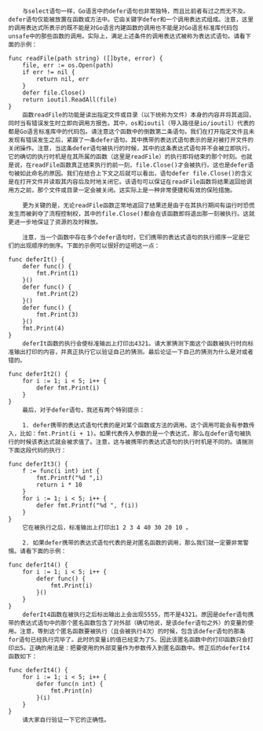         与select语句一样，Go语言中的defer语句也非常独特，而且比前者有过之而无不及。defer语句仅能被放置在函数或方法中。它由关键字defer和一个调用表达式组成。注意，这里的调用表达式所表示的既不能是对Go语言内建函数的调用也不能是对Go语言标准库代码包unsafe中的那些函数的调用。实际上，满足上述条件的调用表达式被称为表达式语句。请看下面的示例：

    func readFile(path string) ([]byte, error) {
        file, err := os.Open(path)
        if err != nil {
            return nil, err
        }
        defer file.Close()
        return ioutil.ReadAll(file)
    }
        函数readFile的功能是读出指定文件或目录（以下统称为文件）本身的内容并将其返回，同时当有错误发生时立即向调用方报告。其中，os和ioutil（导入路径是io/ioutil）代表的都是Go语言标准库中的代码包。请注意这个函数中的倒数第二条语句。我们在打开指定文件且未发现有错误发生之后，紧跟了一条defer语句。其中携带的表达式语句表示的是对被打开文件的关闭操作。注意，当这条defer语句被执行的时候，其中的这条表达式语句并不会被立即执行。它的确切的执行时机是在其所属的函数（这里是readFile）的执行即将结束的那个时刻。也就是说，在readFile函数真正结束执行的前一刻，file.Close()才会被执行。这也是defer语句被如此命名的原因。我们在结合上下文之后就可以看出，语句defer file.Close()的含义是在打开文件并读取其内容后及时地关闭它。该语句可以保证在readFile函数将结果返回给调用方之前，那个文件或目录一定会被关闭。这实际上是一种非常便捷和有效的保险措施。
    
        更为关键的是，无论readFile函数正常地返回了结果还是由于在其执行期间有运行时恐慌发生而被剥夺了流程控制权，其中的file.Close()都会在该函数即将退出那一刻被执行。这就更进一步地保证了资源的及时释放。
    
        注意，当一个函数中存在多个defer语句时，它们携带的表达式语句的执行顺序一定是它们的出现顺序的倒序。下面的示例可以很好的证明这一点：

    func deferIt() {
        defer func() {
            fmt.Print(1)
        }()
        defer func() {
            fmt.Print(2)
        }()
        defer func() {
            fmt.Print(3)
        }()
        fmt.Print(4)
    }
        deferIt函数的执行会使标准输出上打印出4321。请大家猜测下面这个函数被执行时向标准输出打印的内容，并真正执行它以验证自己的猜测。最后论证一下自己的猜测为什么是对或者错的。

    func deferIt2() {
        for i := 1; i < 5; i++ {
            defer fmt.Print(i)
        }
    }
        最后，对于defer语句，我还有两个特别提示：
    
        1. defer携带的表达式语句代表的是对某个函数或方法的调用。这个调用可能会有参数传入，比如：fmt.Print(i + 1)。如果代表传入参数的是一个表达式，那么在defer语句被执行的时候该表达式就会被求值了。注意，这与被携带的表达式语句的执行时机是不同的。请揣测下面这段代码的执行：

    func deferIt3() {
        f := func(i int) int {
            fmt.Printf("%d ",i)
            return i * 10
        }
        for i := 1; i < 5; i++ {
            defer fmt.Printf("%d ", f(i))
        }
    }
        它在被执行之后，标准输出上打印出1 2 3 4 40 30 20 10 。
    
        2. 如果defer携带的表达式语句代表的是对匿名函数的调用，那么我们就一定要非常警惕。请看下面的示例：

    func deferIt4() {
        for i := 1; i < 5; i++ {
            defer func() {
                fmt.Print(i)
            }()
        }
    }     
        deferIt4函数在被执行之后标出输出上会出现5555，而不是4321。原因是defer语句携带的表达式语句中的那个匿名函数包含了对外部（确切地说，是该defer语句之外）的变量的使用。注意，等到这个匿名函数要被执行（且会被执行4次）的时候，包含该defer语句的那条for语句已经执行完毕了。此时的变量i的值已经变为了5。因此该匿名函数中的打印函数只会打印出5。正确的用法是：把要使用的外部变量作为参数传入到匿名函数中。修正后的deferIt4函数如下：

    func deferIt4() {
        for i := 1; i < 5; i++ {
            defer func(n int) {
                fmt.Print(n)
            }(i)
        }
    }
        请大家自行验证一下它的正确性。